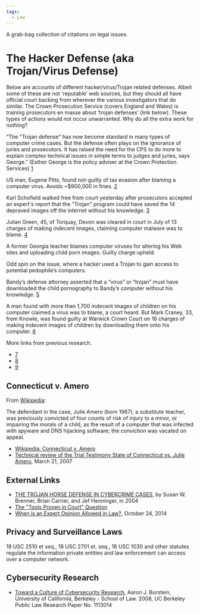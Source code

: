 ```yaml
---
tags:
  - Law
---
```

A grab-bag collection of citations on legal issues.

# The Hacker Defense (aka Trojan/Virus Defense)

Below are accounts of different hacker/virus/Trojan related defenses.
Albeit some of these are not ‘reputable’ web sources, but they should
all have official court backing from wherever the various investigators
that do similar. The Crown Prosecution Service (covers England and
Wales) is training prosecutors en masse about ‘trojan defenses’ (link
below). These types of actions would not occur unwarranted. Why do all
the extra work for nothing?

“The "Trojan defense" has now become standard in many types of computer
crime cases. But the defense often plays on the ignorance of juries and
prosecutors. It has raised the need for the CPS to do more to explain
complex technical issues in simple terms to judges and juries, says
George.” (Esther George is the policy adviser at the Crown Protection
Services)
[1](https://www.computerweekly.com/indepth)

US man, Eugene Pitts, found not-guilty of tax evasion after blaming a
computer virus. Avoids \~\$900,000 in fines.
[2](https://www.sophos.com/en-us/press-office/press-releases/2003/08/va_virustax)

Karl Schofield walked free from court yesterday after prosecutors
accepted an expert's report that the "Trojan" program could have saved
the 14 depraved images off the internet without his knowledge.
[3](http://www.getreading.co.uk/news/6/6541/program_put_child_porn_pics_on_my_pc)

Julian Green, 45, of Torquay, Devon was cleared in court in July of 13
charges of making indecent images, claiming computer malware was to
blame.
[4](https://www.sophos.com/en-us/press-office/press-releases/2003/08/va_porntrojan)

A former Georgia teacher blames computer viruses for altering his Web
sites and uploading child porn images. Guilty charge upheld.

Odd spin on the issue, where a hacker used a Trojan to gain access to
potential pedophile’s computers.

Bandy’s defense attorney asserted that a “virus” or “trojan” must have
downloaded the child pornography to Bandy’s computer without his
knowledge.
[5](https://www.cnet.com/tech/tech-industry/police-blotter-child-porn-blamed-on-computer-virus/)

A man found with more than 1,700 indecent images of children on his
computer claimed a virus was to blame, a court heard. But Mark Craney,
33, from Knowle, was found guilty at Warwick Crown Court on 16 charges
of making indecent images of children by downloading them onto his
computer.
[6](https://www.birminghammail.co.uk/)

More links from previous research.

* [7](http://edition.cnn.com/2003/TECH/internet/10/28/hacker.defense.reut/index.html)
* [8](http://news.com.com/2100-7349_3-5092781.html)
* [9](https://www.theregister.com/2003/04/24/trojan_defence_clears_man/)

## Connecticut v. Amero

From [Wikipedia](https://en.wikipedia.org/wiki/Connecticut_v._Amero):

The defendant in the case, Julie Amero (born 1967), a substitute
teacher, was previously convicted of four counts of risk of injury to a
minor, or impairing the morals of a child, as the result of a computer
that was infected with spyware and DNS hijacking software; the
conviction was vacated on appeal.

* [Wikipedia: Connecticut v.  Amero](https://en.wikipedia.org/wiki/Connecticut_v._Amero)
* [Technical review of the Trial Testimony State of Connecticut vs.  Julie Amero](http://dfir.com.br/wp-content/uploads/2014/02/julieamerosummary.pdf),
  March 21, 2007

## External Links

* [THE TROJAN HORSE DEFENSE IN CYBERCRIME CASES](https://www.cerias.purdue.edu/assets/pdf/bibtex_archive/2005-15.pdf),
  by Susan W. Brenner, Brian Carrier, and Jef Henninger, in 2004
* [The "Tools Proven in Court" Question](https://www.cybersecurityinstitute.biz)
* [When is an Expert Opinion Allowed in Law?](https://www.elvidence.com.au/expert-opinion-in-law/),
  October 24, 2014

## Privacy and Surveillance Laws

18 USC 2510 et seq., 18 USC 2701 et. seq., 18 USC 1030 and other
statutes regulate the information private entities and law enforcement
can access over a computer network.

## Cybersecurity Research

* [Toward a Culture of Cybersecurity Research](https://papers.ssrn.com/sol3/papers.cfm?abstract_id=1113014),
  Aaron J. Burstein, University of California, Berkeley - School of Law.
  2008, UC Berkeley Public Law Research Paper No. 1113014
